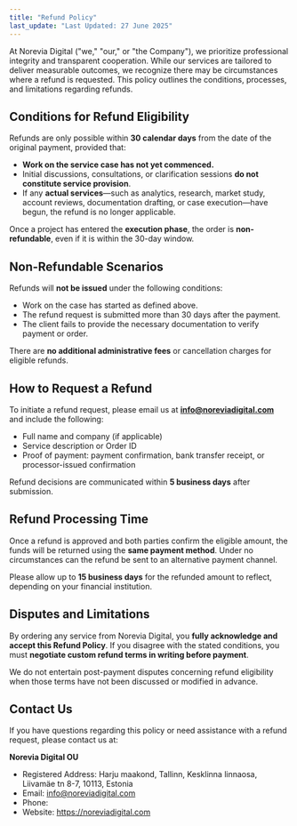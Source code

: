 ```yaml
---
title: "Refund Policy"
last_update: "Last Updated: 27 June 2025"
---
```


At Norevia Digital ("we," "our," or "the Company"), we prioritize professional integrity and transparent cooperation. While our services are tailored to deliver measurable outcomes, we recognize there may be circumstances where a refund is requested. This policy outlines the conditions, processes, and limitations regarding refunds.

## **Conditions for Refund Eligibility**

Refunds are only possible within **30 calendar days** from the date of the original payment, provided that:

- **Work on the service case has not yet commenced.**
- Initial discussions, consultations, or clarification sessions **do not constitute service provision**.
- If any **actual services**—such as analytics, research, market study, account reviews, documentation drafting, or case execution—have begun, the refund is no longer applicable.

Once a project has entered the **execution phase**, the order is **non-refundable**, even if it is within the 30-day window.

## **Non-Refundable Scenarios**

Refunds will **not be issued** under the following conditions:

- Work on the case has started as defined above.
- The refund request is submitted more than 30 days after the payment.
- The client fails to provide the necessary documentation to verify payment or order.

There are **no additional administrative fees** or cancellation charges for eligible refunds.

## **How to Request a Refund**

To initiate a refund request, please email us at **info@noreviadigital.com** and include the following:

- Full name and company (if applicable)
- Service description or Order ID
- Proof of payment: payment confirmation, bank transfer receipt, or processor-issued confirmation

Refund decisions are communicated within **5 business days** after submission.

## **Refund Processing Time**

Once a refund is approved and both parties confirm the eligible amount, the funds will be returned using the **same payment method**. Under no circumstances can the refund be sent to an alternative payment channel.

Please allow up to **15 business days** for the refunded amount to reflect, depending on your financial institution.

## **Disputes and Limitations**

By ordering any service from Norevia Digital, you **fully acknowledge and accept this Refund Policy**. If you disagree with the stated conditions, you must **negotiate custom refund terms in writing before payment**.

We do not entertain post-payment disputes concerning refund eligibility when those terms have not been discussed or modified in advance.

## **Contact Us**

If you have questions regarding this policy or need assistance with a refund request, please contact us at:

**Norevia Digital OU**

- Registered Address: Harju maakond, Tallinn, Kesklinna linnaosa, Liivamäe tn 8-7, 10113, Estonia
- Email: info@noreviadigital.com
- Phone:
- Website: https://noreviadigital.com
